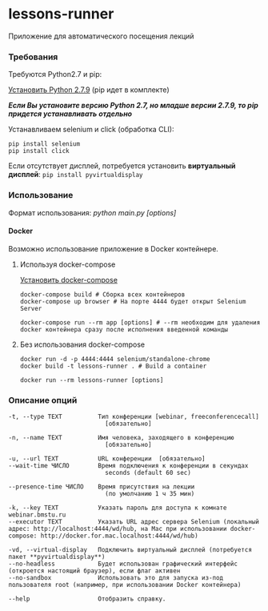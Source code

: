 # lessons-runner
Приложение для автоматического посещения лекций

### Требования
Требуются Python2.7 и pip:

[Установить Python 2.7.9](https://www.python.org/downloads/release/python-279/) (pip идет в комплекте)

***Если Вы установите версию Python 2.7, но младше версии 2.7.9, то pip придется устанавливать отдельно***

Устанавливаем selenium и click (обработка CLI):

```
pip install selenium
pip install click
```

Если отсутствует дисплей, потребуется установить **виртуальный дисплей**:
``` pip install pyvirtualdisplay ```

### Использование
Формат использования:
_python main.py [options]_

#### Docker
Возможно использование приложение в Docker контейнере.
1. Используя docker-compose
  
   [Установить docker-compose](https://dker.ru/docs/docker-compose/install-compose/)
   ```
   docker-compose build # Сборка всех контейнеров
   docker-compose up browser # На порте 4444 будет открыт Selenium Server
   
   docker-compose run --rm app [options] # --rm необходим для удаления docker контейнера сразу после исполнения введенной команды
   ```
2. Без использования docker-compose
   ```
   docker run -d -p 4444:4444 selenium/standalone-chrome
   docker build -t lessons-runner . # Build a container
   
   docker run --rm lessons-runner [options]
   ```

### Описание опций
```
-t, --type TEXT          Тип конференции [webinar, freeconferencecall]
                           [обязательно]

-n, --name TEXT          Имя человека, заходящего в конференцию
                           [обязательно]

-u, --url TEXT           URL конференции  [обязательно]
--wait-time ЧИСЛО        Время подключения к конференции в секундах
                           seconds (default 60 sec)

--presence-time ЧИСЛО    Время присутствия на лекции
                           (по умолчанию 1 ч 35 мин)

-k, --key TEXT           Указать пароль для доступа к комнате webinar.bmstu.ru
--executor TEXT          Указать URL адрес сервера Selenium (локальный адрес: http://localhost:4444/wd/hub, на Mac при использовании docker-compose: http://docker.for.mac.localhost:4444/wd/hub)

-vd, --virtual-display   Подключить виртуальный дисплей (потребуется пакет **pyvirtualdisplay**)
--no-headless            Будет использован графический интерфейс (откроется настоящий браузер), если флаг активен
--no-sandbox             Использовать это для запуска из-под пользователя root (например, при использовании Docker контейнера)

--help                   Отобразить справку.
```

